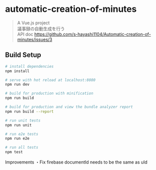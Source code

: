 
# automatic-creation-of-minutes

> A Vue.js project  
> 議事録の自動生成を行う  
> API doc https://github.com/s-hayashi1104/Automatic-creation-of-minutes/issues/3  

## Build Setup

``` bash
# install dependencies
npm install

# serve with hot reload at localhost:8080
npm run dev

# build for production with minification
npm run build

# build for production and view the bundle analyzer report
npm run build --report

# run unit tests
npm run unit

# run e2e tests
npm run e2e

# run all tests
npm test
```


Improvements
・Fix firebase documentId needs to be the same as uId
